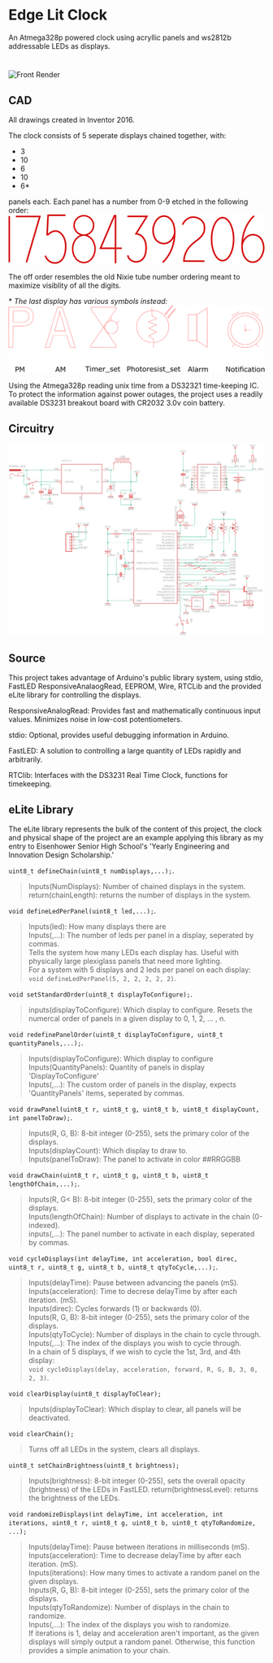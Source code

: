 # Edge Lit Clock

An Atmega328p powered clock using acryllic panels and ws2812b addressable LEDs as displays.
#
![Front Render](https://github.com/ArmaniKorsich/Edge-Lit-Clock/blob/master/Images/Clock%20Views.png)

## CAD

All drawings created in Inventor 2016.

The clock consists of 5 seperate displays chained together, with:
* 3
* 10
* 6
* 10
* 6*

panels each. Each panel has a number from 0-9 etched in the following order:  
![Numerals](https://github.com/ArmaniKorsich/Edge-Lit-Clock/blob/master/Images/Numerals.png)

The off order resembles the old Nixie tube number ordering meant to maximize visiblity of all the digits.

\* *The last display has various symbols instead:*  
![alpha Symbols](https://github.com/ArmaniKorsich/Edge-Lit-Clock/blob/master/Images/AlphaChar.png)

Using the Atmega328p reading unix time from a DS32321 time-keeping IC.  
To protect the information against power outages, the project uses a readily available DS3231 breakout board with CR2032 3.0v coin battery.

## Circuitry

![Front Render](https://github.com/ArmaniKorsich/Edge-Lit-Clock/blob/master/Images/Schematic.png)

## Source

This project takes advantage of Arduino's public library system, using 
stdio, FastLED ResponsiveAnalaogRead, EEPROM, Wire, RTCLib
and the provided eLite library for controlling the displays.

ResponsiveAnalogRead: Provides fast and mathematically continuous input values. Minimizes noise in low-cost potentiometers.

stdio: Optional, provides useful debugging information in Arduino.

FastLED: A solution to controlling a large quantity of LEDs rapidly and arbitrarily.

RTClib: Interfaces with the DS3231 Real Time Clock, functions for timekeeping.  

## eLite Library

The eLite library represents the bulk of the content of this project, the clock and physical shape of the project are an example applying this library as my entry to Eisenhower Senior High School's 'Yearly Engineering and Innovation Design Scholarship.'    

`uint8_t defineChain(uint8_t numDisplays,...);`. 
> Inputs(NumDisplays): Number of chained displays in the system.    
> return(chainLength): returns the number of displays in the system.

`void defineLedPerPanel(uint8_t led,...);`. 
> Inputs(led): How many displays there are  
> Inputs(,...): The number of leds per panel in a display, seperated by commas.  
> Tells the system how many LEDs each display has. Useful with physically large plexiglass panels that need more lighting.  
> For a system with 5 displays and 2 leds per panel on each display:  
`void defineLedPerPanel(5, 2, 2, 2, 2, 2)`. 

`void setStandardOrder(uint8_t displayToConfigure);`. 
> inputs(displayToConfigure): Which display to configure. 
> Resets the numercal order of panels in a given display to 0, 1, 2, ... , n. 

`void redefinePanelOrder(uint8_t displayToConfigure, uint8_t quantityPanels,...);`. 
> Inputs(displayToConfigure): Which display to configure   
> Inputs(QuantityPanels): Quantity of panels in display 'DisplayToConfigure'   
> Inputs(,...): The custom order of panels in the display, expects 'QuantityPanels' items, seperated by commas.  

`void drawPanel(uint8_t r, uint8_t g, uint8_t b, uint8_t displayCount, int panelToDraw);`. 
> Inputs(R, G, B): 8-bit integer (0-255), sets the primary color of the displays.     
> Inputs(displayCount): Which display to draw to.  
> Inputs(panelToDraw): The panel to activate in color ##RRGGBB   

`void drawChain(uint8_t r, uint8_t g, uint8_t b, uint8_t lengthOfChain,...);`. 
> Inputs(R, G< B): 8-bit integer (0-255), sets the primary color of the displays.  
> Inputs(lengthOfChain): Number of displays to activate in the chain (0-indexed).  
> inputs(,...): The panel number to activate in each display, seperated by commas.   
 
 
`void cycleDisplays(int delayTime, int acceleration, bool direc, uint8_t r, uint8_t g, uint8_t b, uint8_t qtyToCycle,...);`. 
> Inputs(delayTime): Pause between advancing the panels (mS).  
> Inputs(acceleration): Time to decrese delayTime by after each iteration. (mS).  
> Inputs(direc): Cycles forwards (1) or backwards (0).   
> Inputs(R, G, B): 8-bit integer (0-255), sets the primary color of the displays.   
> Inputs(qtyToCycle): Number of displays in the chain to cycle through.   
> Inputs(,...): The index of the displays you wish to cycle through.  
> In a chain of 5 displays, if we wish to cycle the 1st, 3rd, and 4th display:  
`void cycleDisplays(delay, acceleration, forward, R, G, B, 3, 0, 2, 3)`.

`void clearDisplay(uint8_t displayToClear);`
> Inputs(displayToClear): Which display to clear, all panels will be deactivated.  

`void clearChain();`
> Turns off all LEDs in the system, clears all displays.

`uint8_t setChainBrightness(uint8_t brightness);`
> Inputs(brightness): 8-bit integer (0-255), sets the overall opacity (brightness) of the LEDs in FastLED.
> return(brightnessLevel): returns the brightness of the LEDs.

`void randomizeDisplays(int delayTime, int acceleration, int iterations, uint8_t r, uint8_t g, uint8_t b, uint8_t qtyToRandomize, ...);`
> Inputs(delayTime): Pause between iterations in milliseconds (mS).    
> Inputs(acceleration): Time to decrease delayTime by after each iteration. (mS).   
> Inputs(iterations): How many times to activate a random panel on the given displays.    
> Inputs(R, G, B): 8-bit integer (0-255), sets the primary color of the displays.   
> Inputs(qtyToRandomize): Number of displays in the chain to randomize.  
> Inputs(,...): The index of the displays you wish to randomize.  
> If iterations is 1, delay and acceleration aren't important, as the given displays will simply output a random panel. Otherwise, this function provides a simple animation to your chain.  


